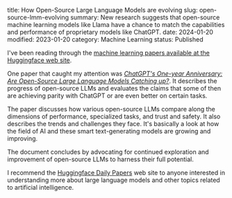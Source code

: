 title: How Open-Source Large Language Models are evolving
slug: open-source-lmm-evolving
summary: New research suggests that open-source machine learning models like Llama have a chance to match the capabilities and performance of proprietary models like ChatGPT.
date: 2024-01-20
modified: 2023-01-20
category: Machine Learning
status: Published

I've been reading through the [machine learning papers available at the Huggingface web site](https://huggingface.co/papers). 

One paper that caught my attention was *[ChatGPT's One-year Anniversary: Are Open-Source Large Language Models Catching up?](https://huggingface.co/papers/2311.16989)*. It describes the progress of open-source LLMs and evaluates the claims that some of then are achieving parity with ChatGPT or are even better on certain tasks.

The paper discusses how various open-source LLMs compare along the dimensions of performance, specialized tasks, and trust and safety. It also describes the trends and challenges they face. It's basically a look at how the field of AI and these smart text-generating models are growing and improving.

The document concludes by advocating for continued exploration and improvement of open-source LLMs to harness their full potential.

I recommend the [Huggingface Daily Papers](https://huggingface.co/papers) web site to anyone interested in understanding more about large language models and other topics related to artificial intelligence.
